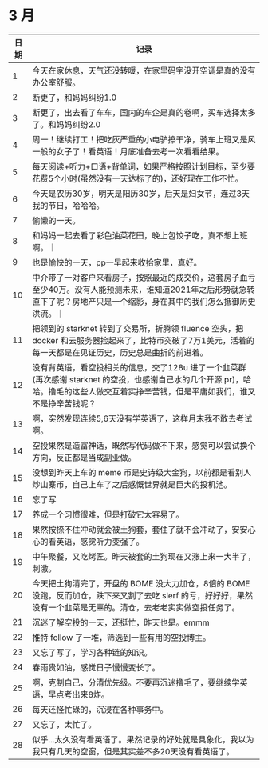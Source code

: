 # 3 月

| 日期 | 记录 |
|-------|--------------|
| 1 | 今天在家休息，天气还没转暖，在家里码字没开空调是真的没有办公室舒服。|
| 2 | 断更了，和妈妈纠纷1.0 |
| 3 | 断更了，出去看了车车，国内的车企是真的卷啊，买车选择太多了。和妈妈纠纷2.0 |
| 4 | 周一！继续打工！把吃灰严重的小电驴擦干净，骑车上班又是风一般的女子了！看英语！月底准备去考一次看看结果。 |
| 5 | 每天阅读+听力+口语+背单词，如果严格按照计划目标，至少要花费5个小时(虽然没有一天达标了的)，还好现在工作不忙。 |
| 6 | 今天是农历30岁，明天是阳历30岁，后天是妇女节，连过3天我的节日，哈哈哈。|
| 7 | 偷懒的一天。|
| 8 | 和妈妈一起去看了彩色油菜花田，晚上包饺子吃，真不想上班啊。｜
| 9 | 也是愉快的一天，pp一早起来收拾家里，真好。|
| 10 | 中介带了一对客户来看房子，按照最近的成交价，这套房子血亏至少40万。没有人能预测未来，谁知道2021年之后形势就急转直下了呢？房地产只是一个缩影，身在其中的我们怎么抵御历史洪流。｜
| 11 | 把领到的 starknet 转到了交易所，折腾领 fluence 空头，把 docker 和云服务器捡起来了，比特币突破了7万1美元，活着的每一天都是在见证历史，历史总是曲折的前进着。|
| 12 | 没有背英语，看空投相关的信息，交了128u 进了一个韭菜群(再次感谢 starknet 的空投，也感谢自己水的几个开源 pr)，哈哈。撸毛的这些人做交互着实挣辛苦钱，但是平庸如我们，谁又不是挣辛苦钱呢？|
| 13 | 啊，突然发现连续5,6天没有学英语了，这样月末我不敢去考试啊。|
| 14 | 空投果然是造富神话，既然写代码做不下来，感觉可以尝试换个方向，反正都是当成副业做。|
| 15 | 没想到昨天上车的 meme 币是史诗级大金狗，以前都是看别人炒山寨币，自己上车了之后感慨世界就是巨大的投机池。|
| 16 | 忘了写 |
| 17 | 养成一个习惯很难，但是打破它太容易了。|
| 18 | 果然按捺不住冲动就会被土狗套，套住了就不会冲动了，安安心心的看英语，感觉听力变强了。|
| 19 | 中午聚餐，又吃烤匠。昨天被套的土狗现在又涨上来一大半了，刺激。 |
| 20 | 今天把土狗清完了，开盘的 BOME 没大力加仓，8倍的 BOME 没跑，反而加仓，跌下来又割了去吃 slerf 的亏，好好好，果然没有一个韭菜是无辜的。清仓，去老老实实做空投任务了。|
| 21 | 沉迷了解空投的一天，还挺忙，昨天也是。emmm |
| 22 | 推特 follow 了一堆，筛选到一些有用的空投博主。|
| 23 | 又忘了写了，学习各种链的知识。|
| 24 | 春雨贵如油，感觉日子慢慢变长了。|
| 25 | 啊，克制自己，分清优先级。不要再沉迷撸毛了，要继续学英语，早点考出来8炸。|
| 26 | 每天还怪忙碌的，沉浸在各种事务中。|
| 27 | 又忘了，太忙了。|
| 28 | 似乎...太久没有看英语了。果然记录的好处就是具象化，我以为我只有几天的空窗，但是其实差不多20天没有看英语了。|
